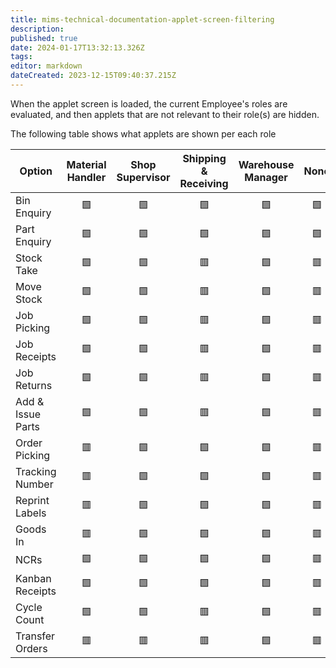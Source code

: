 ```yaml
---
title: mims-technical-documentation-applet-screen-filtering
description: 
published: true
date: 2024-01-17T13:32:13.326Z
tags: 
editor: markdown
dateCreated: 2023-12-15T09:40:37.215Z
---
```


When the applet screen is loaded, the current Employee's roles are evaluated, and then applets that are not relevant to their role(s) are hidden.

The following table shows what applets are shown per each role

| Option              | Material Handler | Shop Supervisor | Shipping & Receiving | Warehouse Manager | None |
| ------------------- |:----------------:|:---------------:|:--------------------:|:-----------------:|:----:|
| Bin Enquiry       |        🟩        |       🟩        |          🟩          |        🟩         |  🟩  |
| Part Enquiry      |        🟩        |       🟩        |          🟩          |        🟩         |  🟩  |
| Stock Take        |        🟩        |       🟩        |          🟥          |        🟩         |  🟥  |
| Move Stock        |        🟩        |       🟩        |          🟥          |        🟩         |  🟥  |
| Job Picking       |        🟩        |       🟩        |          🟥          |        🟩         |  🟥  |
| Job Receipts      |        🟩        |       🟩        |          🟥          |        🟩         |  🟥  |
| Job Returns       |        🟩        |       🟩        |          🟥          |        🟩         |  🟥  |
| Add & Issue Parts |        🟩        |       🟩        |          🟥          |        🟩         |  🟥  |
| Order Picking     |        🟥        |       🟩        |          🟩          |        🟩         |  🟥  |
| Tracking Number   |        🟥        |       🟩        |          🟩          |        🟩         |  🟥  |
| Reprint Labels    |        🟥        |       🟩        |          🟩          |        🟩         |  🟥  |
| Goods In          |        🟥        |       🟩        |          🟩          |        🟩         |  🟥  |
| NCRs              |        🟩        |       🟩        |          🟩          |        🟩         |  🟥  |
| Kanban Receipts   |        🟩        |       🟩        |          🟩          |        🟩         |  🟥  |
| Cycle Count       |        🟩        |       🟩        |          🟥          |        🟩         |  🟥  |
| Transfer Orders   |        🟥        |       🟥        |          🟥          |        🟩         |  🟥  |